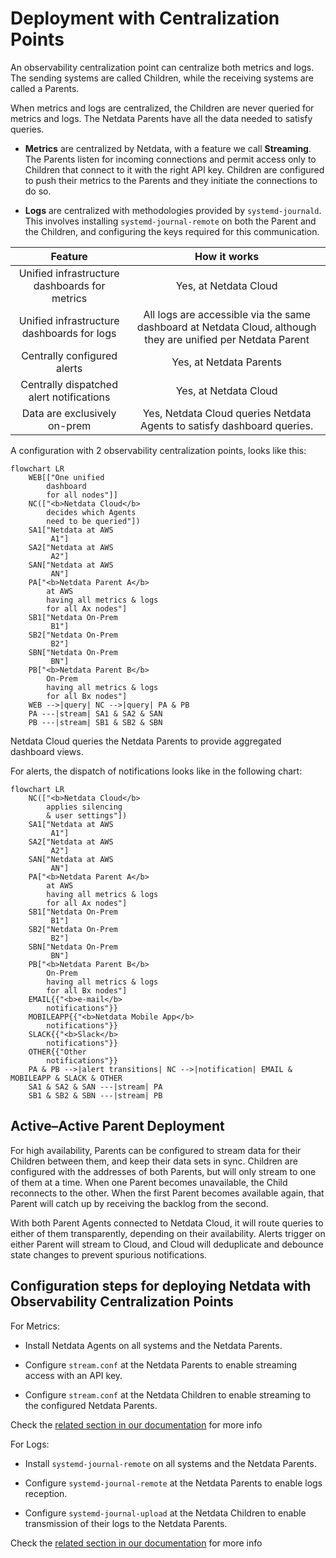 # Deployment with Centralization Points

An observability centralization point can centralize both metrics and logs. The sending systems are called Children, while the receiving systems are called a Parents.

When metrics and logs are centralized, the Children are never queried for metrics and logs. The Netdata Parents have all the data needed to satisfy queries.

- **Metrics** are centralized by Netdata, with a feature we call **Streaming**. The Parents listen for incoming connections and permit access only to Children that connect to it with the right API key. Children are configured to push their metrics to the Parents and they initiate the connections to do so.

- **Logs** are centralized with methodologies provided by `systemd-journald`. This involves installing `systemd-journal-remote` on both the Parent and the Children, and configuring the keys required for this communication.

|                    Feature                    |                                                 How it works                                                  |
|:---------------------------------------------:|:-------------------------------------------------------------------------------------------------------------:|
| Unified infrastructure dashboards for metrics |                                             Yes, at Netdata Cloud                                             |
|  Unified infrastructure dashboards for logs   | All logs are accessible via the same dashboard at Netdata Cloud, although they are unified per Netdata Parent |
|          Centrally configured alerts          |                                            Yes, at Netdata Parents                                            |
|   Centrally dispatched alert notifications    |                                             Yes, at Netdata Cloud                                             |
|         Data are exclusively on-prem          |                    Yes, Netdata Cloud queries Netdata Agents to satisfy dashboard queries.                    |

A configuration with 2 observability centralization points, looks like this:

```mermaid
flowchart LR
    WEB[["One unified
        dashboard
        for all nodes"]]
    NC(["<b>Netdata Cloud</b>
        decides which Agents
        need to be queried"])
    SA1["Netdata at AWS
         A1"]
    SA2["Netdata at AWS
         A2"]
    SAN["Netdata at AWS
         AN"]
    PA["<b>Netdata Parent A</b>
        at AWS
        having all metrics & logs
        for all Ax nodes"]
    SB1["Netdata On-Prem
         B1"]
    SB2["Netdata On-Prem
         B2"]
    SBN["Netdata On-Prem
         BN"]
    PB["<b>Netdata Parent B</b>
        On-Prem
        having all metrics & logs
        for all Bx nodes"]
    WEB -->|query| NC -->|query| PA & PB
    PA ---|stream| SA1 & SA2 & SAN
    PB ---|stream| SB1 & SB2 & SBN 
```

Netdata Cloud queries the Netdata Parents to provide aggregated dashboard views.

For alerts, the dispatch of notifications looks like in the following chart:

```mermaid
flowchart LR
    NC(["<b>Netdata Cloud</b>
        applies silencing
        & user settings"])
    SA1["Netdata at AWS
         A1"]
    SA2["Netdata at AWS
         A2"]
    SAN["Netdata at AWS
         AN"]
    PA["<b>Netdata Parent A</b>
        at AWS
        having all metrics & logs
        for all Ax nodes"]
    SB1["Netdata On-Prem
         B1"]
    SB2["Netdata On-Prem
         B2"]
    SBN["Netdata On-Prem
         BN"]
    PB["<b>Netdata Parent B</b>
        On-Prem
        having all metrics & logs
        for all Bx nodes"]
    EMAIL{{"<b>e-mail</b>
        notifications"}}
    MOBILEAPP{{"<b>Netdata Mobile App</b>
        notifications"}}
    SLACK{{"<b>Slack</b>
        notifications"}}
    OTHER{{"Other
        notifications"}}
    PA & PB -->|alert transitions| NC -->|notification| EMAIL & MOBILEAPP & SLACK & OTHER 
    SA1 & SA2 & SAN ---|stream| PA
    SB1 & SB2 & SBN ---|stream| PB 
```

## Active–Active Parent Deployment

For high availability, Parents can be configured to stream data for their Children between them, and keep their data sets in sync. Children are configured with the addresses of both Parents, but will only stream to one of them at a time. When one Parent becomes unavailable, the Child reconnects to the other. When the first Parent becomes available again, that Parent will catch up by receiving the backlog from the second.

With both Parent Agents connected to Netdata Cloud, it will route queries to either of them transparently, depending on their availability. Alerts trigger on either Parent will stream to Cloud, and Cloud will deduplicate and debounce state changes to prevent spurious notifications.

## Configuration steps for deploying Netdata with Observability Centralization Points

For Metrics:

- Install Netdata Agents on all systems and the Netdata Parents.

- Configure `stream.conf` at the Netdata Parents to enable streaming access with an API key.

- Configure `stream.conf` at the Netdata Children to enable streaming to the configured Netdata Parents.

Check the [related section in our documentation](/docs/observability-centralization-points/metrics-centralization-points/README.md) for more info

For Logs:

- Install `systemd-journal-remote` on all systems and the Netdata Parents.

- Configure `systemd-journal-remote` at the Netdata Parents to enable logs reception.

- Configure `systemd-journal-upload` at the Netdata Children to enable transmission of their logs to the Netdata Parents.

Check the [related section in our documentation](/docs/observability-centralization-points/logs-centralization-points-with-systemd-journald/README.md) for more info
